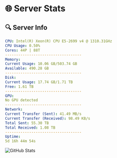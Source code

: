 # 🌐 Server Stats
## 🔍 Server Info
```yaml
CPU: Intel(R) Xeon(R) CPU E5-2699 v4 @ 1310.31GHz
CPU Usage: 0.50%
Cores: 44P | 88T
-----------------------------------
Memory:
Current Usage: 10.06 GB/503.74 GB
Available: 490.28 GB
-----------------------------------
Disk:
Current Usage: 17.74 GB/1.71 TB
Free: 1.61 TB
-----------------------------------
GPU:
No GPU detected
-----------------------------------
Network:
Current Transfer (Sent): 41.49 MB/s
Current Transfer (Received): 98.49 KB/s
Total Sent: 55.30 TB
Total Received: 1.08 TB
-----------------------------------
Uptime:
5d 16h 44m 54s
```
![GitHub Stats](https://img.shields.io/badge/Updated-2025-02-13_15:28:12-blue)